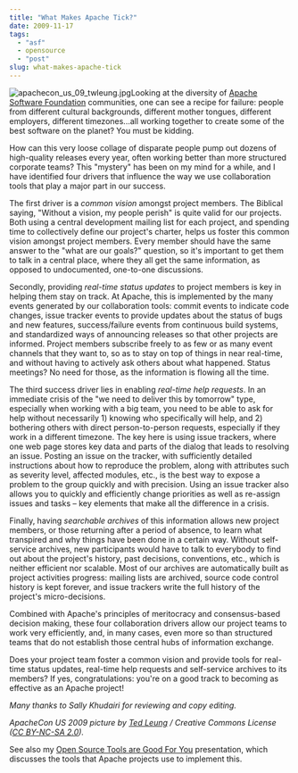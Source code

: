 ```yaml
---
title: "What Makes Apache Tick?"
date: 2009-11-17
tags: 
  - "asf"
  - opensource
  - "post"
slug: what-makes-apache-tick
---
```


![apachecon_us_09_twleung.jpg](/assets/images/apachecon_us_09_twleung.jpg)Looking at the diversity of [Apache Software Foundation](http://apache.org) communities, one can see a recipe for failure: people from different cultural backgrounds, different mother tongues, different employers, different timezones...all working together to create some of the best software on the planet? You must be kidding.

How can this very loose collage of disparate people pump out dozens of high-quality releases every year, often working better than more structured corporate teams? This "mystery" has been on my mind for a while, and I have identified four drivers that influence the way we use collaboration tools that play a major part in our success.

The first driver is a _common vision_ amongst project members. The Biblical saying, "Without a vision, my people perish" is quite valid for our projects. Both using a central development mailing list for each project, and spending time to collectively define our project's charter, helps us foster this common vision amongst project members. Every member should have the same answer to the "what are our goals?" question, so it's important to get them to talk in a central place, where they all get the same information, as opposed to undocumented, one-to-one discussions.

Secondly, providing _real-time status updates_ to project members is key in helping them stay on track. At Apache, this is implemented by the many events generated by our collaboration tools: commit events to indicate code changes, issue tracker events to provide updates about the status of bugs and new features, success/failure events from continuous build systems, and standardized ways of announcing releases so that other projects are informed. Project members subscribe freely to as few or as many event channels that they want to, so as to stay on top of things in near real-time, and without having to actively ask others about what happened. Status meetings? No need for those, as the information is flowing all the time.

The third success driver lies in enabling _real-time help requests_. In an immediate crisis of the "we need to deliver this by tomorrow" type, especially when working with a big team, you need to be able to ask for help without necessarily 1) knowing who specifically will help, and 2) bothering others with direct person-to-person requests, especially if they work in a different timezone. The key here is using issue trackers, where one web page stores key data and parts of the dialog that leads to resolving an issue. Posting an issue on the tracker, with sufficiently detailed instructions about how to reproduce the problem, along with attributes such as severity level, affected modules, etc., is the best way to expose a problem to the group quickly and with precision. Using an issue tracker also allows you to quickly and efficiently change priorities as well as re-assign issues and tasks – key elements that make all the difference in a crisis.

Finally, having _searchable archives_ of this information allows new project members, or those returning after a period of absence, to learn what transpired and why things have been done in a certain way. Without self-service archives, new participants would have to talk to everybody to find out about the project's history, past decisions, conventions, etc., which is neither efficient nor scalable. Most of our archives are automatically built as project activities progress: mailing lists are archived, source code control history is kept forever, and issue trackers write the full history of the project's micro-decisions.

Combined with Apache's principles of meritocracy and consensus-based decision making, these four collaboration drivers allow our project teams to work very efficiently, and, in many cases, even more so than structured teams that do not establish those central hubs of information exchange.

Does your project team foster a common vision and provide tools for real-time status updates, real-time help requests and self-service archives to its members? If yes, congratulations: you're on a good track to becoming as effective as an Apache project!

_Many thanks to Sally Khudairi for reviewing and copy editing._

_ApacheCon US 2009 picture by [Ted Leung](http://www.flickr.com/photos/twleung/) / Creative Commons License ([CC BY-NC-SA 2.0](http://creativecommons.org/licenses/by-nc-sa/2.0/))._

See also my [Open Source Tools are Good For You](http://grep.codeconsult.ch/2009/04/01/open-source-collaboration-tools-are-good-for-you-relooked-and-live-tomorrow/) presentation, which discusses the tools that Apache projects use to implement this.
